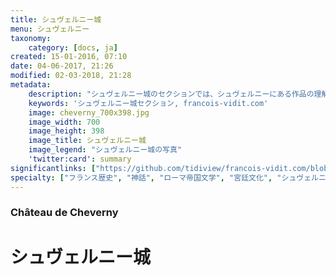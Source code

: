 ```yaml
---
title: シュヴェルニー城
menu: シュヴェルニー
taxonomy:
    category: [docs, ja]
created: 15-01-2016, 07:10
date: 04-06-2017, 21:26
modified: 02-03-2018, 21:28
metadata:
    description: "シュヴェルニー城のセクションでは、シュヴェルニーにある作品の理解を深める為に資料を提供しています。それは例えば、王の寝室（la Chambre du Roi）の天井に見えるペルセウス、あるいは衛兵の間（la Salle d'Armes）の暖炉に上にを描くために見えるアドニスを描くためにジャン・モニエ画家が基づいた古代文学作家オヴィディウスが書いた変身物語から引用した文書です。"
    keywords: 'シュヴェルニー城セクション, francois-vidit.com'
    image: cheverny_700x398.jpg
    image_width: 700
    image_height: 398
    image_title: シュヴェルニー城
    image_legend: "シュヴェルニー城の写真"
    'twitter:card': summary
significantlinks: ["https://github.com/tidiview/francois-vidit.com/blob/master/user/sites/docs/pages/01.home/04.chateaux-de-la-loire/03.cheverny/chapter.ja.md"]
specialty: ["フランス歴史", "神話", "ローマ帝国文学", "宮廷文化", "シュヴェルニー", "Cheverny"]
---
```

### Château de Cheverny

# シュヴェル<wbr>ニー城